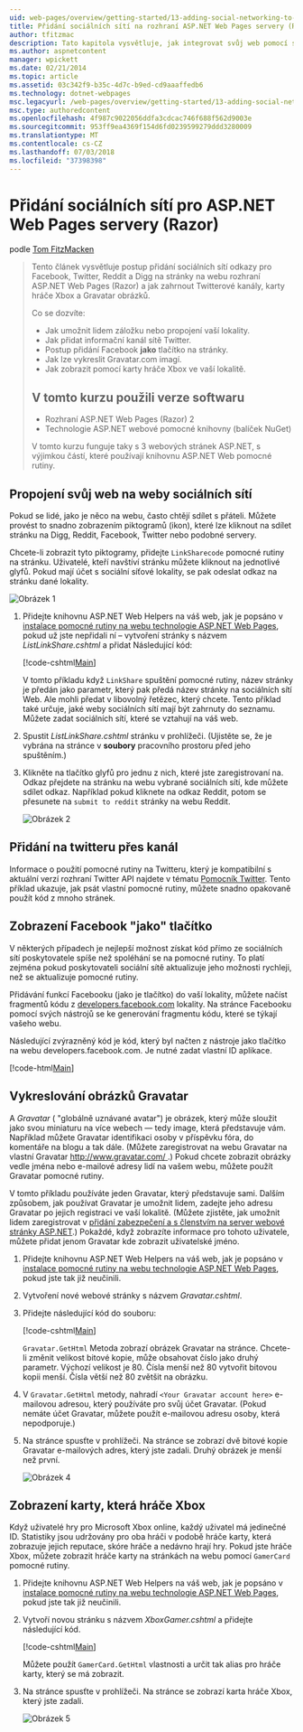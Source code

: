 ```yaml
---
uid: web-pages/overview/getting-started/13-adding-social-networking-to-your-web-site
title: Přidání sociálních sítí na rozhraní ASP.NET Web Pages servery (Razor) | Dokumentace Microsoftu
author: tfitzmac
description: Tato kapitola vysvětluje, jak integrovat svůj web pomocí služby pro sociální sítě. V této kapitole se dozvíte, jak umožnit lidem/odkazu na záložku webu...
ms.author: aspnetcontent
manager: wpickett
ms.date: 02/21/2014
ms.topic: article
ms.assetid: 03c342f9-b35c-4d7c-b9ed-cd9aaaffedb6
ms.technology: dotnet-webpages
msc.legacyurl: /web-pages/overview/getting-started/13-adding-social-networking-to-your-web-site
msc.type: authoredcontent
ms.openlocfilehash: 4f987c9022056ddfa3cdcac746f688f562d9003e
ms.sourcegitcommit: 953ff9ea4369f154d6fd0239599279ddd3280009
ms.translationtype: MT
ms.contentlocale: cs-CZ
ms.lasthandoff: 07/03/2018
ms.locfileid: "37398398"
---
```

<a name="adding-social-networking-to-aspnet-web-pages-razor-sites"></a>Přidání sociálních sítí pro ASP.NET Web Pages servery (Razor)
====================
podle [Tom FitzMacken](https://github.com/tfitzmac)

> Tento článek vysvětluje postup přidání sociálních sítí odkazy pro Facebook, Twitter, Reddit a Digg na stránky na webu rozhraní ASP.NET Web Pages (Razor) a jak zahrnout Twitterové kanály, karty hráče Xbox a Gravatar obrázků.
> 
> Co se dozvíte:
> 
> - Jak umožnit lidem záložku nebo propojení vaší lokality.
> - Jak přidat informační kanál sítě Twitter.
> - Postup přidání Facebook **jako** tlačítko na stránky.
> - Jak lze vykreslit Gravatar.com imagí.
> - Jak zobrazit pomocí karty hráče Xbox ve vaší lokalitě.
>   
> 
> ## <a name="software-versions-used-in-the-tutorial"></a>V tomto kurzu použili verze softwaru
> 
> 
> - Rozhraní ASP.NET Web Pages (Razor) 2
> - Technologie ASP.NET webové pomocné knihovny (balíček NuGet)
>   
> 
> V tomto kurzu funguje taky s 3 webových stránek ASP.NET, s výjimkou částí, které používají knihovnu ASP.NET Web pomocné rutiny.


<a id="Linking_Your_Website"></a>
## <a name="linking-your-website-on-social-networking-sites"></a>Propojení svůj web na weby sociálních sítí

Pokud se lidé, jako je něco na webu, často chtějí sdílet s přáteli. Můžete provést to snadno zobrazením piktogramů (ikon), které lze kliknout na sdílet stránku na Digg, Reddit, Facebook, Twitter nebo podobné servery.

Chcete-li zobrazit tyto piktogramy, přidejte `LinkSharecode` pomocné rutiny na stránku. Uživatelé, kteří navštíví stránku můžete kliknout na jednotlivé glyfů. Pokud mají účet s sociální síťové lokality, se pak odeslat odkaz na stránku dané lokality.

![Obrázek 1](13-adding-social-networking-to-your-web-site/_static/image1.jpg)

1. Přidejte knihovnu ASP.NET Web Helpers na váš web, jak je popsáno v [instalace pomocné rutiny na webu technologie ASP.NET Web Pages](https://go.microsoft.com/fwlink/?LinkId=252372), pokud už jste nepřidali ní – vytvoření stránky s názvem *ListLinkShare.cshtml* a přidat Následující kód:

    [!code-cshtml[Main](13-adding-social-networking-to-your-web-site/samples/sample1.cshtml)]

    V tomto příkladu když `LinkShare` spuštění pomocné rutiny, název stránky je předán jako parametr, který pak předá název stránky na sociálních sítí Web. Ale mohli předat v libovolný řetězec, který chcete. Tento příklad také určuje, jaké weby sociálních sítí mají být zahrnuty do seznamu. Můžete zadat sociálních sítí, které se vztahují na váš web.
2. Spustit *ListLinkShare.cshtml* stránku v prohlížeči. (Ujistěte se, že je vybrána na stránce v **soubory** pracovního prostoru před jeho spuštěním.)
3. Klikněte na tlačítko glyfů pro jednu z nich, které jste zaregistrovaní na. Odkaz přejdete na stránku na webu vybrané sociálních sítí, kde můžete sdílet odkaz. Například pokud kliknete na odkaz Reddit, potom se přesunete na `submit to reddit` stránky na webu Reddit.

     ![Obrázek 2](13-adding-social-networking-to-your-web-site/_static/image2.jpg)

<a id="Adding_a_Twitter_Feed"></a>
## <a name="adding-a-twitter-feed"></a>Přidání na twitteru přes kanál

Informace o použití pomocné rutiny na Twitteru, který je kompatibilní s aktuální verzí rozhraní Twitter API najdete v tématu [Pomocník Twitter](../ui-layouts-and-themes/twitter-helper.md). Tento příklad ukazuje, jak psát vlastní pomocné rutiny, můžete snadno opakovaně použít kód z mnoho stránek.

<a id="Displaying_a_Facebook_Button"></a>
## <a name="displaying-a-facebook-quotlikequot-button"></a>Zobrazení Facebook &quot;jako&quot; tlačítko

V některých případech je nejlepší možnost získat kód přímo ze sociálních sítí poskytovatele spíše než spoléhání se na pomocné rutiny. To platí zejména pokud poskytovateli sociální sítě aktualizuje jeho možnosti rychleji, než se aktualizuje pomocné rutiny.

Přidávání funkcí Facebooku (jako je tlačítko) do vaší lokality, můžete načíst fragmentů kódu z [developers.facebook.com](https://developers.facebook.com/) lokality. Na stránce Facebooku pomocí svých nástrojů se ke generování fragmentu kódu, které se týkají vašeho webu.

Následující zvýrazněný kód je kód, který byl načten z nástroje jako tlačítko na webu developers.facebook.com. Je nutné zadat vlastní ID aplikace.

[!code-html[Main](13-adding-social-networking-to-your-web-site/samples/sample2.html?highlight=7-14,16-17)]

<a id="Rendering_a_Gravatar_Image"></a>
## <a name="rendering-a-gravatar-image"></a>Vykreslování obrázků Gravatar

A *Gravatar* ( &quot;globálně uznávané avatar&quot;) je obrázek, který může sloužit jako svou miniaturu na více webech &#8212; tedy image, která představuje vám. Například můžete Gravatar identifikaci osoby v příspěvku fóra, do komentáře na blogu a tak dále. (Můžete zaregistrovat na webu Gravatar na vlastní Gravatar [ http://www.gravatar.com/ ](http://www.gravatar.com/).) Pokud chcete zobrazit obrázky vedle jména nebo e-mailové adresy lidí na vašem webu, můžete použít Gravatar pomocné rutiny.

V tomto příkladu používáte jeden Gravatar, který představuje sami. Dalším způsobem, jak používat Gravatar je umožnit lidem, zadejte jeho adresu Gravatar po jejich registraci ve vaší lokalitě. (Můžete zjistěte, jak umožnit lidem zaregistrovat v [přidání zabezpečení a s členstvím na server webové stránky ASP.NET](https://go.microsoft.com/fwlink/?LinkId=202904).) Pokaždé, když zobrazíte informace pro tohoto uživatele, můžete přidat jenom Gravatar kde zobrazit uživatelské jméno.

1. Přidejte knihovnu ASP.NET Web Helpers na váš web, jak je popsáno v [instalace pomocné rutiny na webu technologie ASP.NET Web Pages](https://go.microsoft.com/fwlink/?LinkId=252372), pokud jste tak již neučinili.
2. Vytvoření nové webové stránky s názvem *Gravatar.cshtml*.
3. Přidejte následující kód do souboru: 

    [!code-cshtml[Main](13-adding-social-networking-to-your-web-site/samples/sample3.cshtml)]

    `Gravatar.GetHtml` Metoda zobrazí obrázek Gravatar na stránce. Chcete-li změnit velikost bitové kopie, může obsahovat číslo jako druhý parametr. Výchozí velikost je 80. Čísla menší než 80 vytvořit bitovou kopii menší. Čísla větší než 80 zvětšit na obrázku.
4. V `Gravatar.GetHtml` metody, nahradí `<Your Gravatar account here>` e-mailovou adresou, který používáte pro svůj účet Gravatar. (Pokud nemáte účet Gravatar, můžete použít e-mailovou adresu osoby, která nepodporuje.)
5. Na stránce spusťte v prohlížeči. Na stránce se zobrazí dvě bitové kopie Gravatar e-mailových adres, který jste zadali. Druhý obrázek je menší než první. 

    ![Obrázek 4](13-adding-social-networking-to-your-web-site/_static/image3.jpg)

<a id="Displaying_an_Xbox_Gamer_Card"></a>
## <a name="displaying-an-xbox-gamer-card"></a>Zobrazení karty, která hráče Xbox

Když uživatelé hry pro Microsoft Xbox online, každý uživatel má jedinečné ID. Statistiky jsou udržovány pro oba hráči v podobě hráče karty, která zobrazuje jejich reputace, skóre hráče a nedávno hrají hry. Pokud jste hráče Xbox, můžete zobrazit hráče karty na stránkách na webu pomocí `GamerCard` pomocné rutiny.

1. Přidejte knihovnu ASP.NET Web Helpers na váš web, jak je popsáno v [instalace pomocné rutiny na webu technologie ASP.NET Web Pages](https://go.microsoft.com/fwlink/?LinkId=252372), pokud jste tak již neučinili.
2. Vytvoří novou stránku s názvem *XboxGamer.cshtml* a přidejte následující kód.

    [!code-cshtml[Main](13-adding-social-networking-to-your-web-site/samples/sample4.cshtml)]

    Můžete použít `GamerCard.GetHtml` vlastnosti a určit tak alias pro hráče karty, který se má zobrazit.
3. Na stránce spusťte v prohlížeči. Na stránce se zobrazí karta hráče Xbox, který jste zadali.

    ![Obrázek 5](13-adding-social-networking-to-your-web-site/_static/image4.jpg)
